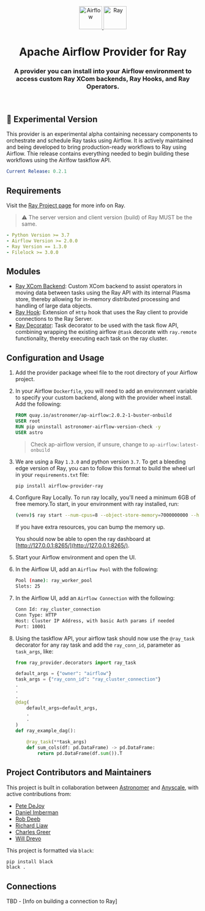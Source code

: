 <p align="center">
  <a href="https://www.airflow.apache.org">
    <img alt="Airflow" src="https://cwiki.apache.org/confluence/download/attachments/145723561/airflow_transparent.png?api=v2" width="60" />
    <img alt="Ray" src="https://avatars.githubusercontent.com/u/22125274?s=400&v=4" width="60" />
  </a>
</p>
<h1 align="center">
  Apache Airflow Provider for Ray
</h1>
  <h3 align="center">
  A provider you can install into your Airflow environment to access custom Ray XCom backends, Ray Hooks, and Ray Operators.
</h3>
<br/>

## 🧪 Experimental Version

This provider is an experimental alpha containing necessary components to
orchestrate and schedule Ray tasks using Airflow. It is actively maintained
and being developed to bring production-ready workflows to Ray using Airflow.
Thie release contains everything needed to begin building these workflows using
the Airlfow taskflow API.

```yaml
Current Release: 0.2.1
```

## Requirements

Visit the [Ray Project page](https://ray.io/)
for more info on Ray.

> ⚠️ The server version and client version (build) of Ray MUST be
the same.

```yaml
- Python Version >= 3.7
- Airflow Version >= 2.0.0
- Ray Version == 1.3.0
- Filelock >= 3.0.0
```

## Modules

- [Ray XCom Backend](./ray_provider/xcom/ray_backend.py): Custom XCom backend
to assist operators in moving data between tasks using the Ray API with its
internal Plasma store, thereby allowing for in-memory distributed processing
and handling of large data objects.
- [Ray Hook](./ray_provider/hooks/ray_client.py): Extension of `Http` hook
that uses the Ray client to provide connections to the Ray Server.
- [Ray Decorator](./ray_provider/decorators/ray_decorators.py): Task decorator
to be used with the task flow API, combining wrapping the existing airflow
`@task` decorate with `ray.remote` functionality, thereby executing each
task on the ray cluster.

## Configuration and Usage

1. Add the provider package wheel file to the root directory of your Airflow project.

2. In your Airflow `Dockerfile`, you will need to add an environment variable to
specify your custom backend, along with the provider wheel install. Add the following:

    ```Dockerfile
    FROM quay.io/astronomer/ap-airflow:2.0.2-1-buster-onbuild
    USER root
    RUN pip uninstall astronomer-airflow-version-check -y
    USER astro
    ```

    > Check ap-airflow version, if unsure, change to `ap-airflow:latest-onbuild`

3. We are using a Ray `1.3.0` and python version `3.7`. To get a bleeding edge
version of Ray, you can to follow this format to build the wheel url in your
`requirements.txt` file:

    ```bash
    pip install airflow-provider-ray
    ```

4. Configure Ray Locally. To run ray locally, you'll need a minimum 6GB of free
memory.To start, in your environment with ray installed, run:

    ```bash
    (venv)$ ray start --num-cpus=8 --object-store-memory=7000000000 --head
    ```

    If you have extra resources, you can bump the memory up.

    You should now be able to open the ray dashboard at [http://127.0.0.1:8265/](http://127.0.0.1:8265/).

6. Start your Airflow environment and open the UI.

7. In the Airflow UI, add an `Airflow Pool` with the following:

    ```bash
    Pool (name): ray_worker_pool
    Slots: 25
    ```

8. In the Airflow UI, add an `Airflow Connection` with the following:

    ```bash
    Conn Id: ray_cluster_connection
    Conn Type: HTTP
    Host: Cluster IP Address, with basic Auth params if needed
    Port: 10001
    ```


9. Using the taskflow API, your airflow task should now use the
`@ray_task` decorator for any ray task and add the `ray_conn_id`,
parameter as `task_args`, like:

    ```python
    from ray_provider.decorators import ray_task

    default_args = {"owner": "airflow"}
    task_args = {"ray_conn_id": "ray_cluster_connection"}
    .
    .
    .
    @dag(
        default_args=default_args,
        .
        .
    )
    def ray_example_dag():

        @ray_task(**task_args)
        def sum_cols(df: pd.DataFrame) -> pd.DataFrame:
            return pd.DataFrame(df.sum()).T
    ```

## Project Contributors and Maintainers

This project is built in collaboration between
[Astronomer](https://www.astronomer.io/) and
[Anyscale](https://www.anyscale.com/),
with active contributions from:

- [Pete DeJoy](https://github.com/petedejoy)
- [Daniel Imberman](https://github.com/dimberman)
- [Rob Deeb](https://github.com/mrrobby)
- [Richard Liaw](https://github.com/richardliaw)
- [Charles Greer](https://github.com/grechaw)
- [Will Drevo](https://github.com/worldveil)

This project is formatted via `black`:

```bash
pip install black
black .
```

## Connections

TBD - [Info on building a connection to Ray]

